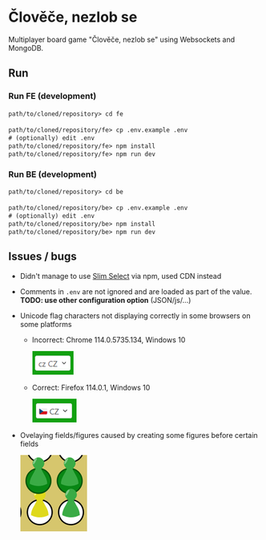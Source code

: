 # Člověče, nezlob se

Multiplayer board game "Člověče, nezlob se" using Websockets and MongoDB.

## Run
### Run FE (development)
```
path/to/cloned/repository> cd fe

path/to/cloned/repository/fe> cp .env.example .env
# (optionally) edit .env
path/to/cloned/repository/fe> npm install
path/to/cloned/repository/fe> npm run dev
```

### Run BE (development)
```
path/to/cloned/repository> cd be

path/to/cloned/repository/be> cp .env.example .env
# (optionally) edit .env
path/to/cloned/repository/be> npm install
path/to/cloned/repository/be> npm run dev
```

## Issues / bugs

- Didn't manage to use [Slim Select](https://slimselectjs.com/) via npm, used CDN instead
- Comments in `.env` are not ignored and are loaded as part of the value. **TODO: use other configuration option** (JSON/js/...)
- Unicode flag characters not displaying correctly in some browsers on some platforms

  - Incorrect: Chrome 114.0.5735.134, Windows 10

    ![Incorrect](/docs/icons_chrome.PNG)

  - Correct: Firefox 114.0.1, Windows 10
  
    ![Correct](/docs/icons_firefox.PNG)
- Ovelaying fields/figures caused by creating some figures before certain fields

    ![Wrong layers](/docs/layers_bug.PNG)